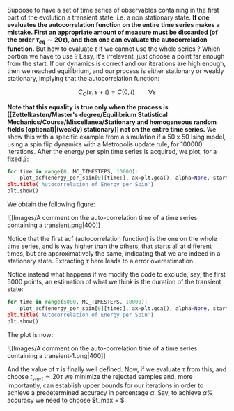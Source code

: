 Suppose to have a set of time series of observables containing in the first part of the evolution a transient state, i.e. a non stationary state.
**If one evaluates the autocorrelation function on the entire time series makes a mistake. First an appropriate amount of measure must be discarded (of the order $\tau_{eq} \sim 20 \tau$), and then one can evaluate the autocorrelation function.**
But how to evaluate $\tau$ if we cannot use the whole series ? Which portion we have to use ? Easy, it's irrelevant, just choose a point far enough from the start.
If our dynamics is correct and our iterations are high enough, then we reached equilibrium, and our process is either stationary or weakly stationary, implying that the autocorrelation function:

$$ C_O(s, s+t) = C(0,t)\qquad \forall s $$

**Note that this equality is true only when the process is [[Zettelkasten/Master's degree/Equilibrium Statistical Mechanics/Course/Miscellanea/Stationary and homogeneous random fields (optional)|(weakly) stationary]] not on the entire time series.**
We show this with a specific example from a simulation if a 50 x 50 Ising model, using a spin flip dynamics with a Metropolis update rule, for 100000 iterations. After the energy per spin time series is acquired, we plot, for a fixed $\beta$:

```python
for time in range(0, MC_TIMESTEPS, 10000):
	plot_acf(energy_per_spin[0][time:], ax=plt.gca(), alpha=None, start Time: {time}')
plt.title('Autocorrelation of Energy per Spin')
plt.show()
```

We obtain the following figure:

![[Images/A comment on the auto-correlation time of a time series containing a transient.png|400]]

Notice that the first acf (autocorrelation function) is the one on the whole time series, and is way higher than the others, that starts all at different times, but are approximatively the same, indicating that we are indeed in a stationary state.
Extracting $\tau$ here leads to a error overestimation. 

Notice instead what happens if we modify the code to exclude, say, the first 5000 points, an estimation of what we think is the duration of the transient state:

```python
for time in range(5000, MC_TIMESTEPS, 10000):
	plot_acf(energy_per_spin[0][time:], ax=plt.gca(), alpha=None, start Time: {time}')
plt.title('Autocorrelation of Energy per Spin')
plt.show()
```

The plot is now:

![[Images/A comment on the auto-correlation time of a time series containing a transient-1.png|400]]

And the value of $\tau$ is finally well defined. Now, if we evaluate $\tau$ from this, and choose $t_{start} \simeq 20 \tau$ we minimize the rejected samples and, more importantly, can establish upper bounds for our iterations in order to achieve a predetermined accuracy in percentage $\alpha$. Say, to achieve $\alpha \%$ accuracy we need to choose $t_max = $